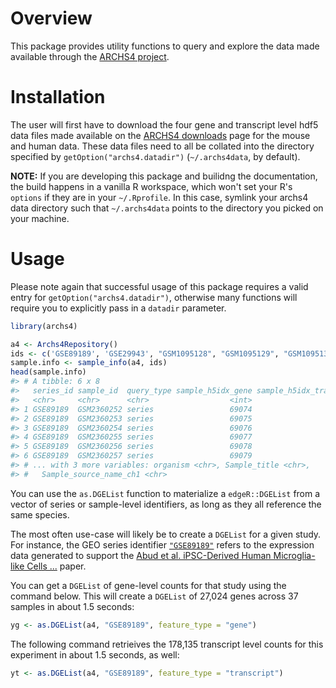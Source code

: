 
<!-- README.md is generated from README.Rmd. Please edit that file -->
Overview
========

This package provides utility functions to query and explore the data made available through the [ARCHS4 project](https://amp.pharm.mssm.edu/archs4/).

Installation
============

The user will first have to download the four gene and transcript level hdf5 data files made available on the [ARCHS4 downloads](https://amp.pharm.mssm.edu/archs4/download.html) page for the mouse and human data. These data files need to all be collated into the directory specified by `getOption("archs4.datadir")` (`~/.archs4data`, by default).

**NOTE:** If you are developing this package and builidng the documentation, the build happens in a vanilla R workspace, which won't set your R's `options` if they are in your `~/.Rprofile`. In this case, symlink your archs4 data directory such that `~/.archs4data` points to the directory you picked on your machine.

Usage
=====

Please note again that successful usage of this package requires a valid entry for `getOption("archs4.datadir")`, otherwise many functions will require you to explicitly pass in a `datadir` parameter.

``` r
library(archs4)

a4 <- Archs4Repository()
ids <- c('GSE89189', 'GSE29943', "GSM1095128", "GSM1095129", "GSM1095130")
sample.info <- sample_info(a4, ids)
head(sample.info)
#> # A tibble: 6 x 8
#>   series_id sample_id  query_type sample_h5idx_gene sample_h5idx_transcri…
#>   <chr>     <chr>      <chr>                  <int>                  <int>
#> 1 GSE89189  GSM2360252 series                 69074                  69074
#> 2 GSE89189  GSM2360253 series                 69075                  69075
#> 3 GSE89189  GSM2360254 series                 69076                  69076
#> 4 GSE89189  GSM2360255 series                 69077                  69077
#> 5 GSE89189  GSM2360256 series                 69078                  69078
#> 6 GSE89189  GSM2360257 series                 69079                  69079
#> # ... with 3 more variables: organism <chr>, Sample_title <chr>,
#> #   Sample_source_name_ch1 <chr>
```

You can use the `as.DGEList` function to materialize a `edgeR::DGEList` from a vector of series or sample-level identifiers, as long as they all reference the same species.

The most often use-case will likely be to create a `DGEList` for a given study. For instance, the GEO series identifier [`"GSE89189"`](https://www.ncbi.nlm.nih.gov/geo/query/acc.cgi?acc=GSE89189) refers to the expression data generated to support the [Abud et al. iPSC-Derived Human Microglia-like Cells ...](https://www.ncbi.nlm.nih.gov/pubmed/28426964) paper.

You can get a `DGEList` of gene-level counts for that study using the command below. This will create a `DGEList` of 27,024 genes across 37 samples in about 1.5 seconds:

``` r
yg <- as.DGEList(a4, "GSE89189", feature_type = "gene")
```

The following command retrieives the 178,135 transcript level counts for this experiment in about 1.5 seconds, as well:

``` r
yt <- as.DGEList(a4, "GSE89189", feature_type = "transcript")
```
